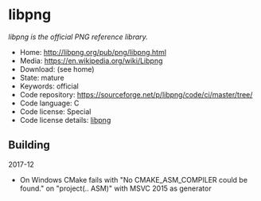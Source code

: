 # libpng

_libpng is the official PNG reference library._

- Home: http://libpng.org/pub/png/libpng.html
- Media: https://en.wikipedia.org/wiki/Libpng
- Download: (see home)
- State: mature
- Keywords: official
- Code repository: https://sourceforge.net/p/libpng/code/ci/master/tree/
- Code language: C
- Code license: Special
- Code license details: [libpng](https://sourceforge.net/p/libpng/code/ci/master/tree/LICENSE)

## Building

2017-12
- On Windows CMake fails with "No CMAKE_ASM_COMPILER could be found." on "project(.. ASM)" with MSVC 2015 as generator

